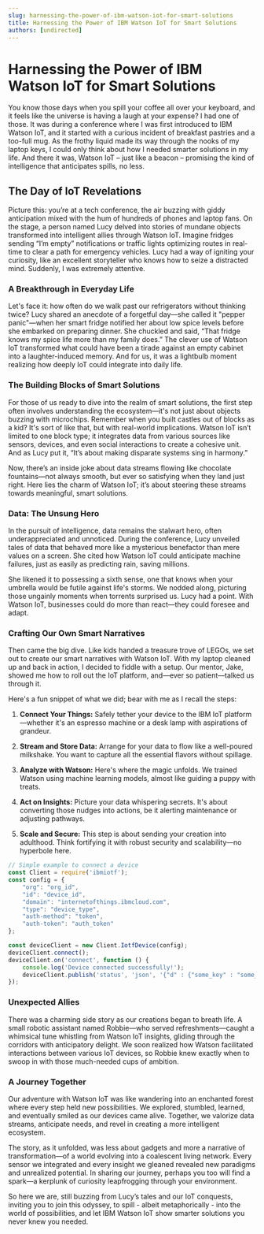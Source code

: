 ```yaml
---
slug: harnessing-the-power-of-ibm-watson-iot-for-smart-solutions
title: Harnessing the Power of IBM Watson IoT for Smart Solutions
authors: [undirected]
---
```



# Harnessing the Power of IBM Watson IoT for Smart Solutions

You know those days when you spill your coffee all over your keyboard, and it feels like the universe is having a laugh at your expense? I had one of those. It was during a conference where I was first introduced to IBM Watson IoT, and it started with a curious incident of breakfast pastries and a too-full mug. As the frothy liquid made its way through the nooks of my laptop keys, I could only think about how I needed smarter solutions in my life. And there it was, Watson IoT – just like a beacon – promising the kind of intelligence that anticipates spills, no less.

## The Day of IoT Revelations

Picture this: you’re at a tech conference, the air buzzing with giddy anticipation mixed with the hum of hundreds of phones and laptop fans. On the stage, a person named Lucy delved into stories of mundane objects transformed into intelligent allies through Watson IoT. Imagine fridges sending “I’m empty” notifications or traffic lights optimizing routes in real-time to clear a path for emergency vehicles. Lucy had a way of igniting your curiosity, like an excellent storyteller who knows how to seize a distracted mind. Suddenly, I was extremely attentive.

### A Breakthrough in Everyday Life

Let's face it: how often do we walk past our refrigerators without thinking twice? Lucy shared an anecdote of a forgetful day—she called it "pepper panic"—when her smart fridge notified her about low spice levels before she embarked on preparing dinner. She chuckled and said, “That fridge knows my spice life more than my family does.” The clever use of Watson IoT transformed what could have been a tirade against an empty cabinet into a laughter-induced memory. And for us, it was a lightbulb moment realizing how deeply IoT could integrate into daily life.

### The Building Blocks of Smart Solutions

For those of us ready to dive into the realm of smart solutions, the first step often involves understanding the ecosystem—it's not just about objects buzzing with microchips. Remember when you built castles out of blocks as a kid? It's sort of like that, but with real-world implications. Watson IoT isn’t limited to one block type; it integrates data from various sources like sensors, devices, and even social interactions to create a cohesive unit. And as Lucy put it, “It’s about making disparate systems sing in harmony.”

Now, there’s an inside joke about data streams flowing like chocolate fountains—not always smooth, but ever so satisfying when they land just right. Here lies the charm of Watson IoT; it’s about steering these streams towards meaningful, smart solutions. 

### Data: The Unsung Hero

In the pursuit of intelligence, data remains the stalwart hero, often underappreciated and unnoticed. During the conference, Lucy unveiled tales of data that behaved more like a mysterious benefactor than mere values on a screen. She cited how Watson IoT could anticipate machine failures, just as easily as predicting rain, saving millions.

She likened it to possessing a sixth sense, one that knows when your umbrella would be futile against life's storms. We nodded along, picturing those ungainly moments when torrents surprised us. Lucy had a point. With Watson IoT, businesses could do more than react—they could foresee and adapt.

### Crafting Our Own Smart Narratives

Then came the big dive. Like kids handed a treasure trove of LEGOs, we set out to create our smart narratives with Watson IoT. With my laptop cleaned up and back in action, I decided to fiddle with a setup. Our mentor, Jake, showed me how to roll out the IoT platform, and—ever so patient—talked us through it.

Here's a fun snippet of what we did; bear with me as I recall the steps:

1. **Connect Your Things:** Safely tether your device to the IBM IoT platform—whether it's an espresso machine or a desk lamp with aspirations of grandeur.

2. **Stream and Store Data:** Arrange for your data to flow like a well-poured milkshake. You want to capture all the essential flavors without spillage.

3. **Analyze with Watson:** Here's where the magic unfolds. We trained Watson using machine learning models, almost like guiding a puppy with treats.

4. **Act on Insights:** Picture your data whispering secrets. It's about converting those nudges into actions, be it alerting maintenance or adjusting pathways.

5. **Scale and Secure:** This step is about sending your creation into adulthood. Think fortifying it with robust security and scalability—no hyperbole here.

```javascript
// Simple example to connect a device
const Client = require('ibmiotf');
const config = {
    "org": "org_id",
    "id": "device_id",
    "domain": "internetofthings.ibmcloud.com",
    "type": "device_type",
    "auth-method": "token",
    "auth-token": "auth_token"
};

const deviceClient = new Client.IotfDevice(config);
deviceClient.connect();
deviceClient.on('connect', function () {
    console.log('Device connected successfully!');
    deviceClient.publish('status', 'json', '{"d" : {"some_key" : "some_value"}}');
});
```

### Unexpected Allies

There was a charming side story as our creations began to breath life. A small robotic assistant named Robbie—who served refreshments—caught a whimsical tune whistling from Watson IoT insights, gliding through the corridors with anticipatory delight. We soon realized how Watson facilitated interactions between various IoT devices, so Robbie knew exactly when to swoop in with those much-needed cups of ambition. 

### A Journey Together

Our adventure with Watson IoT was like wandering into an enchanted forest where every step held new possibilities. We explored, stumbled, learned, and eventually smiled as our devices came alive. Together, we valorize data streams, anticipate needs, and revel in creating a more intelligent ecosystem.

The story, as it unfolded, was less about gadgets and more a narrative of transformation—of a world evolving into a coalescent living network. Every sensor we integrated and every insight we gleaned revealed new paradigms and unrealized potential. In sharing our journey, perhaps you too will find a spark—a kerplunk of curiosity leapfrogging through your environment.

So here we are, still buzzing from Lucy’s tales and our IoT conquests, inviting you to join this odyssey, to spill - albeit metaphorically - into the world of possibilities, and let IBM Watson IoT show smarter solutions you never knew you needed.